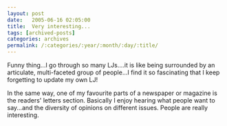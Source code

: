 ```yaml
---
layout: post
date:	2005-06-16 02:05:00
title:  Very interesting...
tags: [archived-posts]
categories: archives
permalink: /:categories/:year/:month/:day/:title/
---
```

Funny thing...I go through so many LJs....it is like being surrounded by an articulate, multi-faceted group of people...I find it so fascinating that I keep forgetting to update my own LJ!

In the same way, one of my favourite parts of a newspaper or magazine is the readers' letters section. Basically I enjoy hearing what people want to say...and the diversity of opinions on different issues. People are really interesting.
